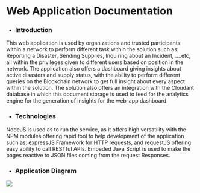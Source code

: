 # Web Application Documentation

- ### Introduction
This web application is used by organizations and trusted participants within a network to perform different task within the solution such as: Reporting a Disaster, Sending Supplies, Inquiring about an Incident, ….etc, all within the privileges given to different users based on position in the network. The application also offers a dashboard giving insights about active disasters and supply status, with the ability to perform different queries on the Blockchain network to get full insight about every aspect within the solution. The solution also offers an integration with the Cloudant database in which this document storage is used to feed for the analytics engine for the generation of insights for the web-app dashboard.

- ### Technologies
NodeJS is used as to run the service, as it offers high versatility with the NPM modules offering rapid tool to help development of the application such as: expressJS Framework for HTTP requests, and requestJS offering easy ability to call RESTful APIs. Embeded Java Script is used to make the pages reactive to JSON files coming from the request Responses.

- ### Application Diagram
![](https://www.draw.io/?lightbox=1&highlight=0000ff&edit=_blank&layers=1&nav=1&title=Web%20App.xml#RvZZNj9owEIZ%2FTa6IJBCWY6G0PbRSJQ7bHk0yJC5OJnImJPTXd4KdL4XdIi2CA7LfGY89j2cMjr9N669a5MkPjEA53jyqHf%2Bz43kvK4%2B%2FG%2BFihEUQGCHWMjKS2wt7%2BResOLdqKSMoRo6EqEjmYzHELIOQRprQGqux2xHVeNdcxDAR9qFQU%2FVVRpTYtLxVr38DGSftzm6wNpaDCE%2BxxjKz%2Bzmef7x%2BjDkVbSybaJGICKuB5O8cf6sRyYzSeguqQdtiM%2Bu%2BvGHtzq0ho3sWLMyCs1AltCcOFC%2FdRPLMw7gZbhWWkeCA1sThBlabCF1aeAVpPHXcOKVNQqnioctDTjhv%2FNI6bipndlRYhYnQNIsEiYMo2LipEkmwz0XYeFbs121zBk1Qv5ms2yHkygRMgfSFXeyCxYulbqtyvTTTqr%2FiwHokg9ttNWGLKu4C92B5YNne5hxMKEHEFWenqCnBGDOhdr26uZYRNAHmY4acrr78svp18ruZzJbt9CdoyUcEbX3%2BANHFdpkoCVnqt%2FyOmNvA5pDNyd4nzIlgqUPrZSmS0DHQoKym96BBCZLncfSPYF0%2FC%2BvTCa6eRHA5eQBe4cDCpzyfsL3VlgN%2BosjNW3yUdcP3ES3r%2BuOWbXtx0LKdy7BnO%2FEjbFb3PI4bheGJXzCZ3fk8juvvP0wfgNB3xwg9%2FwZD7zHvHk%2F7366rbfD%2FwN%2F9Aw%3D%3D)
